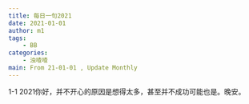 ```yaml
---
title: 每日一句2021
date: 2021-01-01
author: m1
tags:
    - BB
categories:
    - 浊喳喳
main: From 21-01-01 , Update Monthly
---
```

1-1 2021你好，并不开心的原因是想得太多，甚至并不成功可能也是。晚安。